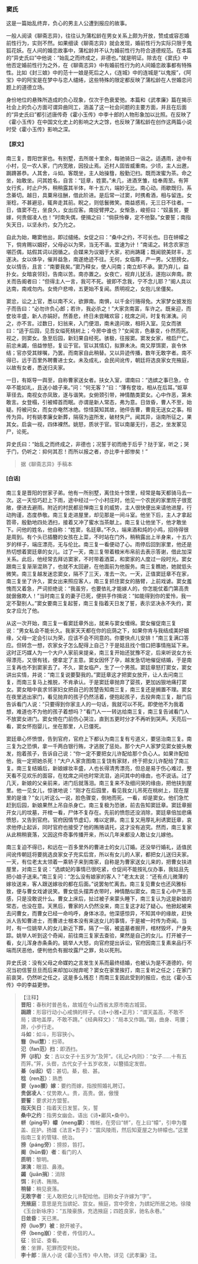 <script type="text/javascript">
    var head = document.getElementsByTagName('head')[0];
    cssURL = '/public/liao.css';
    linkTag = document.createElement('link');
    linkTag.href = cssURL;
    linkTag.setAttribute('type','text/css');
    linkTag.setAttribute('rel','stylesheet');
    head.appendChild(linkTag);
</script>
### 窦氏

这是一篇始乱终弃，负心的男主人公遭到报应的故事。

一般人阅读《聊斋志异》，往往认为蒲松龄在男女关系上颇为开放，赞成或容忍婚前性行为，实则不然。如果细读《聊斋志异》就会发现，婚前性行为实际只限于鬼狐花妖。在人间的婚恋故事中，蒲松龄并不认为婚前性行为符合道德规范。在本篇的“异史氏曰”中他说：“始乱之而终成之，非德也。”就是明证。除去在《窦氏》中他否定婚前性行为之外，在《聊斋志异》中有婚前性行为的人间婚恋故事都有特殊性。比如《封三娘》中的范十一娘是死后之人，《连城》中的连城是“以鬼报”，《阿宝》中的阿宝是在梦中与恋人缱绻，这些特殊的限定都反映了蒲松龄在人世婚恋问题上的道德立场。

身份地位的悬殊所造成的负心现象，仅次于色衰爱弛。本篇和《武孝廉》篇在揭示社会上的负心方面可谓异曲同工，涵盖了这一社会问题的主要方面，并且在后面的“异史氏曰”都引述唐传奇《霍小玉传》中李十郎的人物形象加以比照。在反映了《霍小玉传》在中国文化史上的影响之大之馀，也反映了蒲松龄在创作这两篇小说时受《霍小玉传》影响之深。

#### 【原文】
<section>
南三复，晋阳世家也。有别墅，去所居十里余，每驰骑日一诣之。适遇雨，途中有小村，见一农人家，门内宽敞，因投止焉。近村人固皆威重南。少顷，主人出邀，跼蹐甚恭。人其舍，斗如。客既坐，主人始操篲，殷勤氾扫。既而泼蜜为茶。命之坐，始敢坐。问其姓名，自言：“廷章，姓窦。”未几，进酒烹雏，给奉周至。有笄女行炙，时止户外，稍稍露其半体，年十五六，端妙无比。南心动。雨歇既归，系念綦切。越日，具粟帛往酬，借此阶进。是后常一过窦，时携肴酒，相与留连。女渐稔，不甚避忌，辄奔走其前。睨之，则低鬟微笑。南益惑焉，无三日不往者。一日，值窦不在，坐良久，女出应客。南捉臂押之。女惭急，峻拒曰：“奴虽贫，要嫁，何贵倔凌人也！”时南失偶，便揖之曰：“倘获怜眷，定不他娶。”女要誓；南指矢天日，以坚永约，女乃允之。

自此为始，瞰窦他出，即过缱绻。女促之曰：“桑中之约，不可长也。日在帡幪之下，倘肯赐以姻好，父母必以为荣，当无不谐。宜速为计！”南诺之。转念农家岂堪匹偶，姑假其词以因循之。会媒来为议姻于大家，初尚踌躇；既闻貌美财丰，志遂决。女以体孕，催并益急，南遂绝迹不往。无何，女临蓐，产一男。父怒搒女。女以情告，且言：“南要我矣。”窦乃释女，使人问南；南立却不承。窦乃弃儿，益扑女。女暗哀邻妇，告南以苦。南亦置之。女夜亡，视弃儿犹活，遂抱以奔南。款关而告阍者曰：“但得主人一言，我可不死。彼即不念我，宁不念儿耶？”阍人具以达南，南戒勿内。女倚户悲啼，五更始不复闻。质明视之，女抱儿坐僵矣。

窦忿，讼之上官，悉以南不义，欲罪南。南惧，以千金行赂得免。大家梦女披发抱子而告曰：“必勿许负心郎；若许，我必杀之！”大家贪南富，车许之。既亲迎，而奁妆丰盛，新人亦娟好。然善悲，终日未尝睹欢容；枕席之间，时复有涕洟。问之，亦不言。过数日，妇翁来，入门便泪，南未遑问故，相将入室。见女而骇曰：“适于后园，见吾女缢死桃树上；今房中谁也？”女闻言，色暴变，仆然而死。视之，则窦女。急至后园，新妇果自经死。骇极，往报窦。窦发女家，棺启尸亡。前忿未蠲，倍益惨怒，复讼于官。官以其情幻，拟罪未决。南又厚饵窦，哀令休结；官亦受其赇嘱，乃罢。而南家自此稍替。又以异迹传播，数年无敢字者。南不得已，远于百里外聘曹进士女。未及成礼，会民间讹传，朝廷将选良家女充掖庭，以故有女者，悉送归夫家。

一日，有妪导一舆至，自称曹家送女者。扶女入室，谓南曰：“选嫔之事已急，仓卒不能如礼，且送小娘子来。”问：“何无客？”曰：“薄有奁妆，相从在后耳。”妪草草径去。南视女亦凤致，遂与谐笑。女俯颈引带，神情酷类窦女。心中作恶，第未敢言。女登榻，引被幛首而眠。亦谓是新人常态，弗为意。日敛昏，曹人不至，始疑。捋被问女，而女亦奄然冰绝。惊怪莫知其故，驰伻告曹，曹竟无送女之事。相传为异。时有姚孝廉女新葬，隔宿为盗所发，破材失尸。闻其异，诣南所征之，果其女。启衾一视，四体裸然。姚怒，质状于官。官以南屡无行，恶之，坐发冢见尸，论死。

异史氏曰：“始乱之而终成之，非德也；况誓于初而绝于后乎？挞于室，听之；哭于门，仍听之：抑何其忍！而所以报之者，亦比李十郎惨矣！”

</section>

> 据《聊斋志异》手稿本

#### [白话]
<aside>

南三复是晋阳的世家子弟。他有一所别墅，离住处十馀里，经常是每天都骑马去一次。这一天恰巧赶上下雨，途中经过一个小村庄时，他见一个农民的家里院子很宽敞，便进去避雨。附近的村民都忌惮南三复的威势，主人很快便出来请他进屋，行动拘谨，态度恭敬。南三复走进屋里，却见那是一间斗室。他坐下后，主人才拿起笤帚，殷勤地四处洒扫，接着又冲了蜜水当茶献上。南三复让他坐下，他才敢坐下。问他的姓名，他自称：“姓窦，名廷章。”不久，端来酒和炖的小鸡，招待得很是周到。有个头已插簪的女孩在上菜，不时站在门外，稍稍露出上半身来，十五六岁的样子，端庄漂亮，无与伦比。南三复一看便动了心。雨停后回到家里，他还是热切想着窦廷章的女儿。过了一天，南三复带着粮米布帛前去表示答谢，借此加深关系。此后，他经常去拜访窦家，不时带着酒菜，和窦家的人度过一段时光。窦女跟南三复渐渐混熟了，也就不太回避，在他面前为他服务。南三复瞧她，她就低头微笑。南三复越发迷恋窦女，隔不了三天，准去一次。一天，正值窦廷章不在家，南三复坐了许久，窦女出来照应客人，南三复抓住窦女的胳臂，上前戏谑。窦女羞愧而又着急，严词拒绝说：“我虽穷，也要依礼才能嫁人的，你怎能仗着门第高贵就倨傲欺人！”当时南三复的妻子已死，便拱手作揖说：“如能得到你的爱怜，我一定不娶别人。”窦女要南三复起誓，南三复指着天日发了誓，表示坚决永不失约，窦女才应允了他。

从这一次开始，南三复一看窦廷章外出，就来与窦女缠绵。窦女催促南三复说：“男女私会不能长久。我家天天都在你的庇荫之下，如果你肯与我结成美好姻缘，父母一定会引以为荣，应该不会不同意的。你要快点儿安排！”南三复满口答应。但转念一想，农家女子怎么配得上自己？于是姑且找个借口把事情拖延下来。这时正巧媒人为一个大户人家前来提亲，南三复开始还犹豫不定，后来听说女方长得漂亮，又很有钱，便拿定了主意。窦女因怀了孕，越发急切地催促结婚，于是南三复再也不到窦家去了。不久，窦女临产，生了一个男孩。窦廷章怒打窦女，窦女讲出实情，并说：“南三复说要娶我的。”窦廷章这才把窦女放开，让人去问南三复，而南三复马上推脱，不肯承认。于是窦廷章抛弃了婴孩，更加凶狠地痛打窦女。窦女暗中哀求邻家妇女把自己的苦楚告知南三复，南三复还是搁置不理。窦女在夜里逃出家门，看见抛弃的孩子仍然活着，便抱起孩子，去投奔南三复，敲门后告诉看门人说：“只要得到你家主人的一句话，我就可以不死。即使他不为我着想，难道也不为他的孩子着想吗？”看门人一一转达给南三复，南三复告诫看门人不放窦女进门。窦女倚在门前伤心哭泣，直到五更时分才不再听到哭声。天亮后一看，窦女怀抱婴儿，坐在那里，人已僵死。

窦廷章心怀愤恨，告到官府，官府上下都认为南三复有亏道义，要惩治南三复。南三复为之恐惧，拿一千两白银行贿，才逃脱了惩处。那个大户人家梦见窦女披头散发，抱着孩子，告诉自己说：“你一定不要把女儿许配给那个负心人。如果许配给他，我一定把她杀死！”大户人家贪图南三复饶有家财，终于把女儿许配给了南三复。南三复结婚后，新娘嫁妆丰盛，人也长得清秀漂亮，但总是易于伤心难过，整天看不见欢乐的面容，在枕席之间也时常流泪，追问其中的缘由，也不说话。过了几天，新娘的父亲前来，进门后就落泪。南三复来不及细问哭的缘由，把他扶到屋里。他一见女儿，惊骇地说：“刚才在后园里，看见我女儿吊死在桃树上，现在屋里的是谁？”女儿听这么一说，脸色骤变，倒地而死。一看，却是窦女。他们急忙赶到后园，新娘果然上吊自杀身亡。南三复极为恐骇，前去告知窦廷章。窦廷章掘开女儿的坟墓，开棺一看，尸体不复存在。先前的愤怨还没消除，窦廷章倍加悲痛愤怒，又告到官府。官府因情节虚幻，难以定罪。南三复又用厚礼利诱窦廷章，哀求他停止起诉，同时官府也接受了他的贿赂请托，这才没有追究。然而，南三复家从此稍稍衰落，又因这件奇事传播开来，所以几年来都没人敢让女儿嫁他。

南三复迫不得已，和远在一百多里外的曹进士的女儿订婚。还没举行婚礼，适值民间讹传朝廷将要挑选良家女子充实后宫，所以有女儿的人家，都把女儿送归夫家。一天，有位老太太领着一乘轿子来到南家，自称是为曹家送女儿来的，把曹女扶进屋里，对南三复说：“选嫔妃的事情已很吃紧，仓促间不能按礼仪办事，我姑且先把小娘子送来。”南三复问：“怎么没有娘家的客人？”老太太说：“还有点儿微薄的嫁妆送来，客人跟送嫁妆的都在后面。”说罢匆忙离去。南三复见曹女也还风雅标致，便与曹女戏谑说笑。曹女低头摆弄衣带时，神情酷似窦女。南三复心中产生恶感，只是没敢说什么。曹女上床后，扯过被子来蒙头睡下，南三复认为这是新娘的常态，也没在意。天黑后，曹家的人仍然没来，南三复这才起了疑心。他掀起被来去问曹女，而曹女已经一命呜呼，身体冰凉。他深感惊异，不知其中的缘故，赶快派人告知曹进士，而曹进士根本没有来送女儿的事情，于是被一时传为奇闻。当时，有一位姚举人的女儿新近下葬，隔了一宿，被盗墓者掘开，棺材毁坏，尸身失踪。姚举人听到这个奇闻，前往南三复家去查验，果然是自己的女儿。打开被子一看，女儿浑身赤条条的。姚举人大怒，向官府提出诉讼，官府因南三复素来品行不端而厌恶他，便判他负有掘坟露尸之罪，处以死刑。

异史氏说：没有父母之命媒妁之言发生关系而最终结婚，也被认为是不道德的，何况当初信誓旦旦而后来却加以抛弃呢？窦女在家里挨打，南三复听之任之；在家门前哀哭，仍然听之任之，这是多么残忍！而南三复因此受到的报应，也比《霍小玉传》中的李益更惨。

</aside>

> 【注释】  
<b>晋阳</b>：春秋时普邑名，故城在今山西省太原市南古城营。  
<b>跼蹐</b>：形容行动小心戒惧的样子。《诗•小雅•正月》：“谓天盖高，不敢不局；谓地盖厚，不敢不蹐。”《经典释文》：“局本又作跼。”跼，曲身、弯腰；蹐，小步行走。  
<b>斗如</b>：如斗，形容狭小。  
<b>篲（hui慧）</b>：扫帚。  
<b>氾（fan范）扫</b>：即洒扫。  
<b>笄（jI机）女</b>：古以女子十五岁为“及笄”。《礼记•内则》：“女子……十有五而笄。”笄，头辔，古代女子十五岁收发，以簪插定发辔。  
<b>綦（qi起）切</b>：甚切。綦，极、甚。  
<b>稔（ren忍）</b>：熟悉  
<b>要（yao腰）嫁</b>：要约而嫁，指按照婚礼聘订。  
<b>贵倨凌人</b>：仗势欺人。贵，高贵。倨，傲慢  
<b>要誓</b>：要求对方盟誓。  
<b>指天矢日</b>：指着天日发誓。矢，誓  
<b>桑中之约</b>：指男女幽会。语出《诗•鄘风•桑中》。  
<b>帡（ping平）幪（meng蒙）</b>：帷帐，在旁曰“帡”，在上曰“幪”，引申为覆盖、庇护。扬雄《法言•吾子》：“震风陵雨，然后知夏屋之为帡幪也。”这里指南三复的管辖、统治。  
<b>搒（páng旁）</b>：搒掠，笞打。  
<b>阍（hūn昏）者</b>：看门的人  
<b>质明</b>：黎明。  
<b>涕洟</b>：眼泪、鼻液。  
<b>蠲（juān捐）</b>：消除  
<b>饵</b>：利诱、贿赂。  
<b>稍替</b>：稍见衰落。  
<b>无敢字者</b>：无人敢把女儿许配给他。旧称女子许嫁为“字”。  
<b>充掖庭</b>：意思是充当嫔妃、宫女。掖庭，宫中旁舍，为嫔妃所居之地。徐陵《玉台新咏序》：“五陵豪族，充选掖庭；四姓良家，驰名永巷。”  
<b>日敛昏</b>：天已黑。  
<b>捋（luo罗）被</b>：掀开被子。  
<b>伻（beng崩）</b>：使者，传信的人。  
<b>征</b>：验证、查看。  
<b>坐</b>：坐罪，犯罪而受判处。  
<b>李十郎</b>：唐人小说《霍小玉传》中人物，详见《武孝廉》注。  
